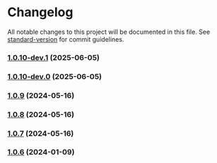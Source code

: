 # Changelog

All notable changes to this project will be documented in this file. See [standard-version](https://github.com/conventional-changelog/standard-version) for commit guidelines.

### [1.0.10-dev.1](https://github.com/hbxcontrols/sync-codes/compare/v1.0.9...v1.0.10-dev.1) (2025-06-05)

### [1.0.10-dev.0](https://github.com/hbxcontrols/sync-codes/compare/v1.0.9...v1.0.10-dev.0) (2025-06-05)

### [1.0.9](https://github.com/hbxcontrols/sync-codes/compare/v1.0.8...v1.0.9) (2024-05-16)

### [1.0.8](https://github.com/hbxcontrols/sync-codes/compare/v1.0.7...v1.0.8) (2024-05-16)

### [1.0.7](https://github.com/hbxcontrols/sync-codes/compare/v1.0.6...v1.0.7) (2024-05-16)

### [1.0.6](https://github.com/hbxcontrols/sync-codes/compare/v1.0.5...v1.0.6) (2024-01-09)
